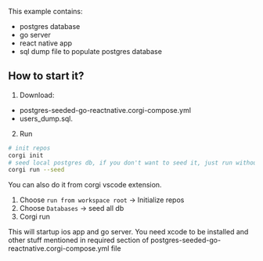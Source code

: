 This example contains:
- postgres database
- go server
- react native app
- sql dump file to populate postgres database

## How to start it?

1. Download:
- postgres-seeded-go-reactnative.corgi-compose.yml
- users_dump.sql.

2. Run
```bash
# init repos
corgi init
# seed local postgres db, if you don't want to seed it, just run without --seed
corgi run --seed
```

You can also do it from corgi vscode extension.
1. Choose `run from workspace root` -> Initialize repos
2. Choose `Databases` -> seed all db
3. Corgi run


This will startup ios app and go server.
You need xcode to be installed and other stuff mentioned in required section of postgres-seeded-go-reactnative.corgi-compose.yml file

